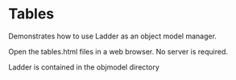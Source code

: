 # Tables
Demonstrates how to use Ladder as an object model manager.

Open the tables.html files in a web browser. No server is required.

Ladder is contained in the objmodel directory

